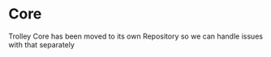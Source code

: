 # Core

Trolley Core has been moved to its own Repository so we can handle issues with that separately

